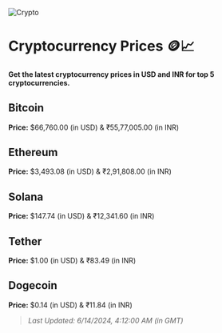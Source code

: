 
![Crypto](https://www.techguide.com.au/wp-content/uploads/2020/11/crypto3.jpeg)

# Cryptocurrency Prices 🪙📈

#### Get the latest cryptocurrency prices in USD and INR for top 5 cryptocurrencies.

## Bitcoin

**Price:** $66,760.00 (in USD) & ₹55,77,005.00 (in INR)

## Ethereum

**Price:** $3,493.08 (in USD) & ₹2,91,808.00 (in INR)

## Solana

**Price:** $147.74 (in USD) & ₹12,341.60 (in INR)

## Tether

**Price:** $1.00 (in USD) & ₹83.49 (in INR)

## Dogecoin

**Price:** $0.14 (in USD) & ₹11.84 (in INR)

> _Last Updated: 6/14/2024, 4:12:00 AM (in GMT)_
